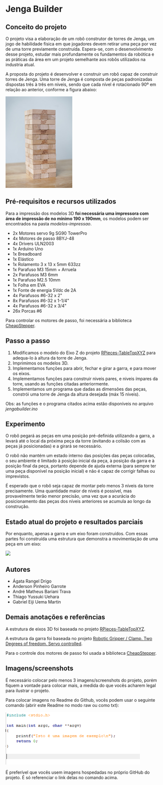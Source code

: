 # Jenga Builder

## Conceito do projeto
O projeto visa a elaboração de um robô construtor de torres de Jenga, um jogo de habilidade física em que jogadores devem retirar uma peça por vez de uma torre previamente construída. Espera-se, com o desenvolvimento desse projeto, estudar mais profundamente os fundamentos da robótica e as práticas da área em um projeto semelhante aos robôs utilizados na industria atual.

A proposta do projeto é desenvolver e construir um robô capaz de construir torres de Jenga. Uma torre de Jenga é composta de peças padronizadas dispostas três à três em níveis, sendo que cada nível é rotacionado 90º em relação ao anterior, conforme a figura abaixo:

<img src="https://github.com/eijiuema/hackerspace2019-jengabuilder/blob/master/imagens/torre_de_jenga.jpg" height=300>
  
## Pré-requisitos e recursos utilizados

Para a impressão dos modelos 3D **foi necessária uma impressora com área de impressão de no mínimo 190 x 190mm**, os modelos podem ser encontrados na pasta *modelos-impressao*.

- 2x Motores servo 9g SG90 TowerPro
- 4x Motores de passo 8BYJ-48
- 4x Drivers ULN2003
- 1x Arduino Uno
- 1x Breadboard
- 1x Elástico
- 1x Rolamento 3 x 13 x 5mm 633zz
- 1x Parafuso M3 15mm + Arruela
- 2x Parafusos M3 6mm
- 1x Parafuso M2.5 10mm
- 1x Folha em EVA
- 1x Fonte de energia 5Vdc de 2A
- 4x Parafusos #6-32 x 2"
- 8x Parafusos #6-32 x 1-1/4"
- 4x Parafusos #6-32 x 3/4"
- 26x Porcas #6

Para controlar os motores de passo, foi necessária a biblioteca [CheapStepper](https://github.com/tyhenry/CheapStepper).
  
## Passo a passo

1. Modificamos o modelo do Eixo Z do projeto [RPieces-TableTopXYZ](https://www.thingiverse.com/thing:2166533) para adequa-lo à altura da torre de Jenga.
2. Imprimimos os modelos 3D.
3. Implementamos funções para abrir, fechar e girar a garra, e para mover os eixos.
4. Implementamos funções para construir niveis pares, e niveis ímpares da torre, usando as funções citadas anteriormente.
5. Implementamos um programa que dadas as dimensões das peças, constrói uma torre de Jenga da altura desejada (máx 15 niveis).

Obs: as funções e o programa citados acima estão disponíveis no arquivo *jengabuilder.ino*

## Experimento

O robô pegará as peças em uma posição pré-definida utilizando a garra, a levará até o local da próxima peça da torre (evitando a colisão com as peças já posicionadas) e a girará se necessário.

O robô não mantém um estado interno das posições das peças colocadas, o seu ambiente é limitado à posição inicial da peça, à posição da garra e à posição final da peça, portanto depende de ajuda externa (para sempre ter uma peça disponível na posição inicial) e não é capaz de corrigir falhas ou imprevistos.

É esperado que o robô seja capaz de montar pelo menos 3 níveis da torre precisamente. Uma quantidade maior de níveis é possível, mas provavelmente terão menor precisão, uma vez que a acurácia do posicionamento das peças dos níveis anteriores se acumula ao longo da construção.

## Estado atual do projeto e resultados parciais

Por enquanto, apenas a garra e um eixo foram construídos. Com essas partes foi construída uma estrutura que demonstra a movimentação de uma peça em um eixo:

<img src="https://github.com/eijiuema/hackerspace2019-jengabuilder/blob/master/imagens/demo.gif">

## Autores
* Ágata Rangel Drigo
* Anderson Pinheiro Garrote
* André Matheus Bariani Trava
* Thiago Yussuki Uehara
* Gabriel Eiji Uema Martin

## Demais anotações e referências

A estrutura de eixos 3D foi baseada no projeto [RPieces-TableTopXYZ](https://www.thingiverse.com/thing:2166533).

A estrutura da garra foi baseada no projeto [Robotic Gripper / Clamp. Two Degrees of freedom. Servo controlled](https://www.thingiverse.com/thing:3648782).

Para o controle dos motores de passo foi usada a biblioteca [CheapStepper](https://github.com/tyhenry/CheapStepper).

## Imagens/screenshots
É necessário colocar pelo menos 3 imagens/screenshots do projeto, porém fiquem a vontade para colocar mais, a medida do que vocês acharem legal para ilustrar o projeto.

Para colocar imagens no Readme do Github, vocês podem usar o seguinte comando (abrir este Readme no modo raw ou como txt):

![Imagem](https://github.com/Infinitemarcus/Hackerspace-template/blob/master/exemplo.png)

É preferível que vocês usem imagens hospedadas no próprio GitHub do projeto. É só referenciar o link delas no comando acima.
